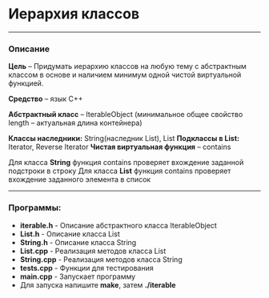 # Иерархия классов
***
### Описание
__Цель__ – Придумать иерархию классов на любую тему с абстрактным классом в основе и наличием минимум одной чистой виртуальной функцией.

__Средство__ – язык С++

__Абстрактный класс__ – IterableObject (минимальное общее свойство length – актуальная длина контейнера)

__Классы наследники:__ String(наследник List), List
__Подклассы в List:__ Iterator, Reverse Iterator
__Чистая виртуальная функция__ – contains

Для класса __String__ функция contains проверяет вхождение заданной подстроки в строку
Для класса __List__ функция contains проверяет вхождение заданного элемента в список

***
### Программы:
- __iterable.h__ - Описание абстрактного класса IterableObject
- __List.h__ - Описание класса List
- __String.h__ - Описание класса String
- __List.cpp__ - Реализация методов класса List
- __String.cpp__ - Реализация методов класса String
- __tests.cpp__ - Функции для тестирования
- __main.cpp__ - Запускает программу
- Для запуска напишите __make__, затем __./iterable__
